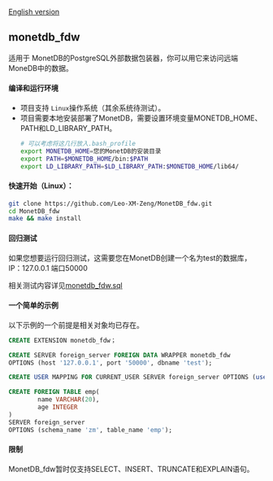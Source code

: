 [English version](README.md)

## monetdb_fdw

适用于 MonetDB的PostgreSQL外部数据包装器，你可以用它来访问远端MoneDB中的数据。

#### 编译和运行环境

* 项目支持 ``Linux``操作系统（其余系统待测试）。
* 项目需要本地安装部署了MonetDB，需要设置环境变量MONETDB_HOME、PATH和LD_LIBRARY_PATH。
  ```sh
  # 可以考虑将这几行放入.bash_profile
  export MONETDB_HOME=您的MonetDB的安装目录
  export PATH=$MONETDB_HOME/bin:$PATH
  export LD_LIBRARY_PATH=$LD_LIBRARY_PATH:$MONETDB_HOME/lib64/
  ```

#### 快速开始（Linux）：

```sh
git clone https://github.com/Leo-XM-Zeng/MonetDB_fdw.git
cd MonetDB_fdw
make && make install
```

#### 回归测试

如果您想要运行回归测试，这需要您在MonetDB创建一个名为test的数据库，IP：127.0.0.1 端口50000

相关测试内容详见[monetdb_fdw.sql](./sql/monetdb_fdw.sql)

#### 一个简单的示例

以下示例的一个前提是相关对象均已存在。

```sql
CREATE EXTENSION monetdb_fdw；

CREATE SERVER foreign_server FOREIGN DATA WRAPPER monetdb_fdw
OPTIONS (host '127.0.0.1', port '50000', dbname 'test');

CREATE USER MAPPING FOR CURRENT_USER SERVER foreign_server OPTIONS (user 'zm', password 'zm');

CREATE FOREIGN TABLE emp(
        name VARCHAR(20),
        age INTEGER
)
SERVER foreign_server
OPTIONS (schema_name 'zm', table_name 'emp');
```

#### 限制

MonetDB_fdw暂时仅支持SELECT、INSERT、TRUNCATE和EXPLAIN语句。
